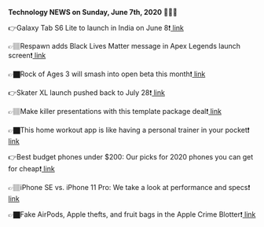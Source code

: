 <b>Technology NEWS on Sunday, June 7th, 2020</b> 📡📡📡 

👉Galaxy Tab S6 Lite to launch in India on June 8❗️<a href='https://techblock.club/?p=5229'> link</a>

👉🏽Respawn adds Black Lives Matter message in Apex Legends launch screen❗️<a href='https://techblock.club/?p=5231'> link</a>

👉🏿Rock of Ages 3 will smash into open beta this month❗️<a href='https://techblock.club/?p=5233'> link</a>

👉Skater XL launch pushed back to July 28❗️<a href='https://techblock.club/?p=5235'> link</a>

👉🏽Make killer presentations with this template package deal❗️<a href='https://techblock.club/?p=5237'> link</a>

👉🏿This home workout app is like having a personal trainer in your pocket❗️<a href='https://techblock.club/?p=5239'> link</a>

👉Best budget phones under $200: Our picks for 2020 phones you can get for cheap❗️<a href='https://techblock.club/?p=5241'> link</a>

👉🏽iPhone SE vs. iPhone 11 Pro: We take a look at performance and specs❗️<a href='https://techblock.club/?p=5243'> link</a>

👉🏿Fake AirPods, Apple thefts, and fruit bags in the Apple Crime Blotter❗️<a href='https://techblock.club/?p=5245'> link</a>


